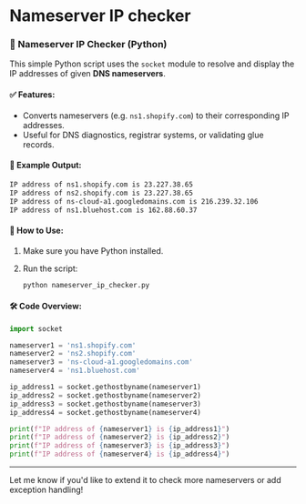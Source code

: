 # Nameserver IP checker



### 🧾 Nameserver IP Checker (Python)

This simple Python script uses the `socket` module to resolve and display the IP addresses of given **DNS nameservers**.

#### ✅ Features:

* Converts nameservers (e.g. `ns1.shopify.com`) to their corresponding IP addresses.
* Useful for DNS diagnostics, registrar systems, or validating glue records.

#### 🧪 Example Output:

```bash
IP address of ns1.shopify.com is 23.227.38.65  
IP address of ns2.shopify.com is 23.227.38.65  
IP address of ns-cloud-a1.googledomains.com is 216.239.32.106  
IP address of ns1.bluehost.com is 162.88.60.37  
```

#### 🐍 How to Use:

1. Make sure you have Python installed.
2. Run the script:

   ```bash
   python nameserver_ip_checker.py
   ```

#### 🛠 Code Overview:

```python
import socket

nameserver1 = 'ns1.shopify.com'
nameserver2 = 'ns2.shopify.com'
nameserver3 = 'ns-cloud-a1.googledomains.com'
nameserver4 = 'ns1.bluehost.com'

ip_address1 = socket.gethostbyname(nameserver1)
ip_address2 = socket.gethostbyname(nameserver2)
ip_address3 = socket.gethostbyname(nameserver3)
ip_address4 = socket.gethostbyname(nameserver4)

print(f"IP address of {nameserver1} is {ip_address1}")
print(f"IP address of {nameserver2} is {ip_address2}")
print(f"IP address of {nameserver3} is {ip_address3}")
print(f"IP address of {nameserver4} is {ip_address4}")
```

---

Let me know if you'd like to extend it to check more nameservers or add exception handling!
